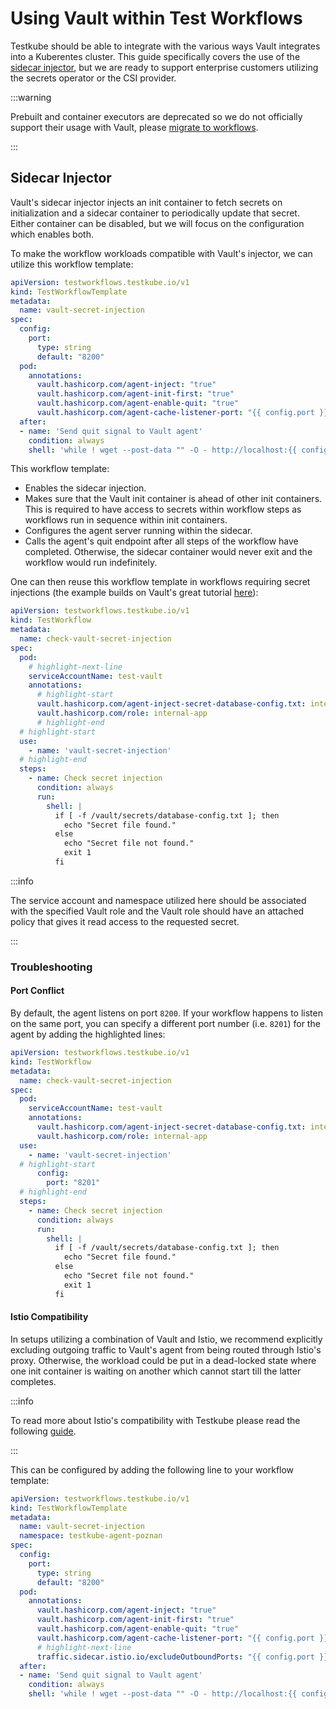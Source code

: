 # Using Vault within Test Workflows

Testkube should be able to integrate with the various ways Vault integrates into
a Kuberentes cluster. This guide specifically covers the use of the [sidecar
injector](https://developer.hashicorp.com/vault/docs/platform/k8s/injector), but
we are ready to support enterprise customers utilizing the secrets operator or
the CSI provider.

:::warning

Prebuilt and container executors are deprecated so we do not officially support
their usage with Vault, please [migrate to
workflows](./test-workflow-migration).

:::

## Sidecar Injector

Vault's sidecar injector injects an init container to fetch secrets on
initialization and a sidecar container to periodically update that secret.
Either container can be disabled, but we will focus on the configuration which
enables both.


To make the workflow workloads compatible with Vault's injector, we can utilize
this workflow template:

```yaml
apiVersion: testworkflows.testkube.io/v1
kind: TestWorkflowTemplate
metadata:
  name: vault-secret-injection
spec:
  config:
    port:
      type: string
      default: "8200"
  pod:
    annotations:
      vault.hashicorp.com/agent-inject: "true"
      vault.hashicorp.com/agent-init-first: "true"
      vault.hashicorp.com/agent-enable-quit: "true"
      vault.hashicorp.com/agent-cache-listener-port: "{{ config.port }}"
  after:
  - name: 'Send quit signal to Vault agent'
    condition: always
    shell: 'while ! wget --post-data "" -O - http://localhost:{{ config.port }}/agent/v1/quit; do sleep 1; done'
```

This workflow template:

- Enables the sidecar injection.
- Makes sure that the Vault init container is ahead of other init containers. This is
  required to have access to secrets within workflow steps as workflows run in
sequence within init containers.
- Configures the agent server running within the sidecar.
- Calls the agent's quit endpoint after all steps of the workflow have
  completed. Otherwise, the sidecar container would never exit and the
workflow would run indefinitely.

One can then reuse this workflow template in workflows requiring secret
injections (the example builds on Vault's great tutorial
[here](https://developer.hashicorp.com/vault/tutorials/kubernetes/kubernetes-sidecar)):

```yaml
apiVersion: testworkflows.testkube.io/v1
kind: TestWorkflow
metadata:
  name: check-vault-secret-injection
spec:
  pod:
    # highlight-next-line
    serviceAccountName: test-vault
    annotations:
      # highlight-start
      vault.hashicorp.com/agent-inject-secret-database-config.txt: internal/data/database/config
      vault.hashicorp.com/role: internal-app
      # highlight-end
  # highlight-start
  use:
    - name: 'vault-secret-injection'
  # highlight-end
  steps:
    - name: Check secret injection
      condition: always
      run:
        shell: |
          if [ -f /vault/secrets/database-config.txt ]; then
            echo "Secret file found."
          else
            echo "Secret file not found."
            exit 1
          fi
```

:::info

The service account and namespace utilized here should be associated with the
specified Vault role and the Vault role should have an attached policy that
gives it read access to the requested secret.

:::

### Troubleshooting

#### Port Conflict

By default, the agent listens on port `8200`. If your workflow happens to listen
on the same port, you can specify a different port number (i.e. `8201`) for the
agent by adding the highlighted lines:

```yaml
apiVersion: testworkflows.testkube.io/v1
kind: TestWorkflow
metadata:
  name: check-vault-secret-injection
spec:
  pod:
    serviceAccountName: test-vault
    annotations:
      vault.hashicorp.com/agent-inject-secret-database-config.txt: internal/data/database/config
      vault.hashicorp.com/role: internal-app
  use:
    - name: 'vault-secret-injection'
  # highlight-start
      config:
        port: "8201"
  # highlight-end
  steps:
    - name: Check secret injection
      condition: always
      run:
        shell: |
          if [ -f /vault/secrets/database-config.txt ]; then
            echo "Secret file found."
          else
            echo "Secret file not found."
            exit 1
          fi
```

#### Istio Compatibility

In setups utilizing a combination of Vault and Istio, we recommend explicitly
excluding outgoing traffic to Vault's agent from being routed through Istio's
proxy. Otherwise, the workload could be put in a dead-locked state where one
init container is waiting on another which cannot start till the latter
completes.

:::info

To read more about Istio's compatibility with Testkube please read the following
[guide](./istio).

:::

This can be configured by adding the following line to your workflow template:

```yaml
apiVersion: testworkflows.testkube.io/v1
kind: TestWorkflowTemplate
metadata:
  name: vault-secret-injection
  namespace: testkube-agent-poznan
spec:
  config:
    port:
      type: string
      default: "8200"
  pod:
    annotations:
      vault.hashicorp.com/agent-inject: "true"
      vault.hashicorp.com/agent-init-first: "true"
      vault.hashicorp.com/agent-enable-quit: "true"
      vault.hashicorp.com/agent-cache-listener-port: "{{ config.port }}"
      # highlight-next-line
      traffic.sidecar.istio.io/excludeOutboundPorts: "{{ config.port }}"
  after:
  - name: 'Send quit signal to Vault agent'
    condition: always
    shell: 'while ! wget --post-data "" -O - http://localhost:{{ config.port }}/agent/v1/quit; do sleep 1; done'
```
